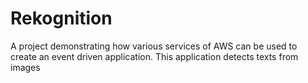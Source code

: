# Rekognition
A project demonstrating how various services of AWS can be used to create an event driven application. This application detects texts from images
